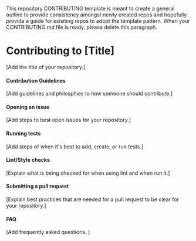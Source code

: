 This repository CONTRIBUTING template is meant to create a general outline to provide consistency amongst newly created repos and hopefully provide a guide for exisiting repos to adopt the template pattern. When your CONTRIBUTING.md file is ready, please delete this paragraph.

# Contributing to [Title]

[Add the title of your repository.]

#### Contribution Guidelines

[Add guidelines and philosphies to how someone should contribute.]

#### Opening an issue

[Add steps to best open issues for your repository.]

#### Running tests

[Add steps of when it's best to add, create, or run tests.]

#### Lint/Style checks

[Explain what is being checked for when using lint and when run it.]

#### Submitting a pull request

[Explain best practices that are needed for a pull request to be clear for your repository.]

#### FAQ

[Add frequently asked questions. ]
